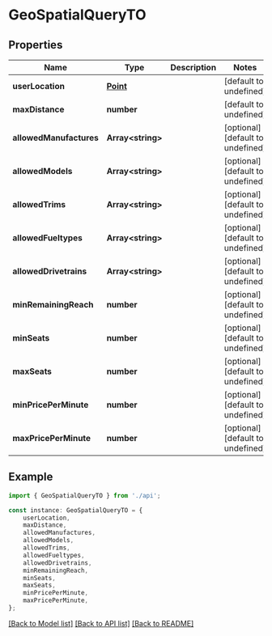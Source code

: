 # GeoSpatialQueryTO


## Properties

Name | Type | Description | Notes
------------ | ------------- | ------------- | -------------
**userLocation** | [**Point**](Point.md) |  | [default to undefined]
**maxDistance** | **number** |  | [default to undefined]
**allowedManufactures** | **Array&lt;string&gt;** |  | [optional] [default to undefined]
**allowedModels** | **Array&lt;string&gt;** |  | [optional] [default to undefined]
**allowedTrims** | **Array&lt;string&gt;** |  | [optional] [default to undefined]
**allowedFueltypes** | **Array&lt;string&gt;** |  | [optional] [default to undefined]
**allowedDrivetrains** | **Array&lt;string&gt;** |  | [optional] [default to undefined]
**minRemainingReach** | **number** |  | [optional] [default to undefined]
**minSeats** | **number** |  | [optional] [default to undefined]
**maxSeats** | **number** |  | [optional] [default to undefined]
**minPricePerMinute** | **number** |  | [optional] [default to undefined]
**maxPricePerMinute** | **number** |  | [optional] [default to undefined]

## Example

```typescript
import { GeoSpatialQueryTO } from './api';

const instance: GeoSpatialQueryTO = {
    userLocation,
    maxDistance,
    allowedManufactures,
    allowedModels,
    allowedTrims,
    allowedFueltypes,
    allowedDrivetrains,
    minRemainingReach,
    minSeats,
    maxSeats,
    minPricePerMinute,
    maxPricePerMinute,
};
```

[[Back to Model list]](../README.md#documentation-for-models) [[Back to API list]](../README.md#documentation-for-api-endpoints) [[Back to README]](../README.md)
